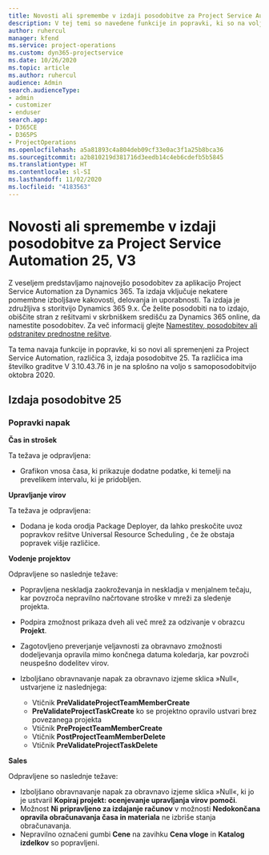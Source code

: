 ```yaml
---
title: Novosti ali spremembe v izdaji posodobitve za Project Service Automation 25, V3
description: V tej temi so navedene funkcije in popravki, ki so na voljo za Project Service Automation V3, izdaja posodobitve 25.
author: ruhercul
manager: kfend
ms.service: project-operations
ms.custom: dyn365-projectservice
ms.date: 10/26/2020
ms.topic: article
ms.author: ruhercul
audience: Admin
search.audienceType:
- admin
- customizer
- enduser
search.app:
- D365CE
- D365PS
- ProjectOperations
ms.openlocfilehash: a5a81893c4a804deb09cf33e0ac3f1a25b8bca36
ms.sourcegitcommit: a2b810219d381716d3eedb14c4eb6cdefb5b5845
ms.translationtype: HT
ms.contentlocale: sl-SI
ms.lasthandoff: 11/02/2020
ms.locfileid: "4183563"
---
```

# <a name="whats-new-or-changed-in-project-service-automation-update-release-25-v3"></a>Novosti ali spremembe v izdaji posodobitve za Project Service Automation 25, V3

Z veseljem predstavljamo najnovejšo posodobitev za aplikacijo Project Service Automation za Dynamics 365. Ta izdaja vključuje nekatere pomembne izboljšave kakovosti, delovanja in uporabnosti. Ta izdaja je združljiva s storitvijo Dynamics 365 9.x. Če želite posodobiti na to izdajo, obiščite stran z rešitvami v skrbniškem središču za Dynamics 365 online, da namestite posodobitev. Za več informacij glejte [Namestitev, posodobitev ali odstranitev prednostne rešitve](https://docs.microsoft.com/power-platform/admin/install-remove-preferred-solution).

Ta tema navaja funkcije in popravke, ki so novi ali spremenjeni za Project Service Automation, različica 3, izdaja posodobitve 25. Ta različica ima številko graditve V 3.10.43.76 in je na splošno na voljo s samoposodobitvijo oktobra 2020.

## <a name="update-release-25"></a>Izdaja posodobitve 25

### <a name="bug-fixes"></a>Popravki napak

**Čas in strošek**

Ta težava je odpravljena:

- Grafikon vnosa časa, ki prikazuje dodatne podatke, ki temelji na prevelikem intervalu, ki je pridobljen.

**Upravljanje virov**

Ta težava je odpravljena:

- Dodana je koda orodja Package Deployer, da lahko preskočite uvoz popravkov rešitve Universal Resource Scheduling , če že obstaja popravek višje različice.

**Vodenje projektov**

Odpravljene so naslednje težave:

- Popravljena neskladja zaokroževanja in neskladja v menjalnem tečaju, kar povzroča nepravilno načrtovane stroške v mreži za sledenje projekta.
- Podpira zmožnost prikaza dveh ali več mrež za odzivanje v obrazcu **Projekt**.
- Zagotovljeno preverjanje veljavnosti za obravnavo zmožnosti dodeljevanja opravila mimo končnega datuma koledarja, kar povzroči neuspešno dodelitev virov.
- Izboljšano obravnavanje napak za obravnavo izjeme sklica »Null«, ustvarjene iz naslednjega:

    - Vtičnik **PreValidateProjectTeamMemberCreate**
    - **PreValidateProjectTaskCreate** ko se projektno opravilo ustvari brez povezanega projekta
    - Vtičnik **PreProjectTeamMemberCreate**
    - Vtičnik **PostProjectTeamMemberDelete**
    - Vtičnik **PreValidateProjectTaskDelete**

**Sales**

Odpravljene so naslednje težave:

- Izboljšano obravnavanje napak za obravnavo izjeme sklica »Null«, ki jo je ustvaril **Kopiraj projekt: ocenjevanje upravljanja virov pomoči**.
- Možnost **Ni pripravljeno za izdajanje računov** v možnosti **Nedokončana opravila obračunavanja časa in materiala** ne izbriše stanja obračunavanja.
- Nepravilno označeni gumbi **Cene** na zavihku **Cena vloge** in **Katalog izdelkov** so popravljeni.
